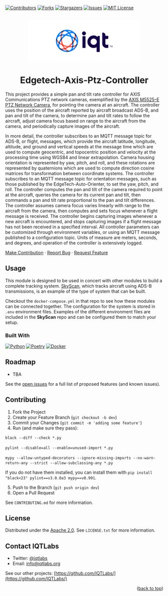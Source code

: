 <a name="readme-top"></a>

[contributors-shield]: https://img.shields.io/github/contributors/IQTLabs/edgetech-axis-ptz-controller.svg?style=for-the-badge
[contributors-url]: https://github.com/IQTLabs/edgetech-axis-ptz-controller/graphs/contributors
[forks-shield]: https://img.shields.io/github/forks/IQTLabs/edgetech-axis-ptz-controller.svg?style=for-the-badge
[forks-url]: https://github.com/IQTLabs/edgetech-axis-ptz-controller/network/members
[stars-shield]: https://img.shields.io/github/stars/IQTLabs/edgetech-axis-ptz-controller.svg?style=for-the-badge
[stars-url]: https://github.com/IQTLabs/edgetech-axis-ptz-controller/stargazers
[issues-shield]: https://img.shields.io/github/issues/IQTLabs/edgetech-axis-ptz-controller.svg?style=for-the-badge
[issues-url]: https://github.com/IQTLabs/edgetech-axis-ptz-controller/issues
[license-shield]: https://img.shields.io/github/license/IQTLabs/edgetech-axis-ptz-controller.svg?style=for-the-badge
[license-url]: https://github.com/IQTLabs/edgetech-axis-ptz-controller/blob/master/LICENSE.txt
[product-screenshot]: images/screenshot.png

[Python]: https://img.shields.io/badge/python-000000?style=for-the-badge&logo=python
[Python-url]: https://www.python.org
[Poetry]: https://img.shields.io/badge/poetry-20232A?style=for-the-badge&logo=poetry
[Poetry-url]: https://python-poetry.org
[Docker]: https://img.shields.io/badge/docker-35495E?style=for-the-badge&logo=docker
[Docker-url]: https://www.docker.com

[![Contributors][contributors-shield]][contributors-url]
[![Forks][forks-shield]][forks-url]
[![Stargazers][stars-shield]][stars-url]
[![Issues][issues-shield]][issues-url]
[![MIT License][license-shield]][license-url]

<br />
<div align="center">
  <a href="https://iqt.org">
    <img src="images/logo.png" alt="Logo" width="358" height="132">
  </a>
</div>

<h1 align="center">Edgetech-Axis-Ptz-Controller</h1>


This project provides a simple pan and tilt rate controller for AXIS
Communications PTZ network cameras, exemplified by the [AXIS
M5525–E PTZ Network Camera]("https://www.axis.com/dam/public/8d/ba/86/datasheet-axis-m5525%E2%80%93e-ptz-network-camera-en-US-294608.pdf"), for pointing the camera at an
aircraft. The controller uses the position of the aircraft
reported by aircraft broadcast ADS-B, and pan and tilt of the
camera, to determine pan and tilt rates to follow the aircraft,
adjust camera focus based on range to the aircraft from the
camera, and periodically capture images of the aircraft.

In more detail, the controller subscribes to an MQTT message topic
for ADS-B, or flight, messages, which provide the aircraft
latitude, longitude, altitude, and ground and vertical speeds at
the message time which are used to compute geocentric, and
topocentric position and velocity at the processing time using
WGS84 and linear extrapolation. Camera housing orientation is
represented by yaw, pitch, and roll, and these rotations are
represented by quaternions which are used to compute direction
cosine matrices for transformation between coordinate systems. The
controller subscribes to an MQTT message topic for orientation
messages, such as those published by the EdgeTech-Auto-Orienter,
to set the yaw, pitch, and roll. The controller computes the pan
and tilt of the camera required to point at the aircraft, queries
the camera for its current pan and tilt, then commands a pan and
tilt rate proportional to the pan and tilt differences. The
controller assumes camera focus varies linearly with range to the
aircraft from the camera, then computes and sets focus whenever a
flight message is received. The controller begins capturing images
whenever a new aircraft is encountered, and stops capturing images
if a flight message has not been received in a specified
interval. All controller parameters can be customized through
environment variables, or using an MQTT message published to a
configuration topic. Units of measure are meters, seconds, and
degrees, and operation of the controller is extensively logged.


<a href="https://github.com/IQTLabs/edgetech-axis-ptz-controller/pulls">Make Contribution</a>
·
<a href="https://github.com/IQTLabs/edgetech-axis-ptz-controller/issues">Report Bug</a>
·
<a href="https://github.com/IQTLabs/edgetech-axis-ptz-controller/issues">Request Feature</a>


## Usage

This module is designed to be used in concert with other modules to
build a complete tracking system. [SkyScan](https://github.com/IQTLabs/SkyScan), 
which tracks aircraft using ADS-B transmissions, is an example of the type of 
system that can be built.

 Checkout the `docker-compose.yml` in that repo to see how these modules
 can be connected together. The configuration for the system is stored in `.env` environment files. Examples of the different environment files
 are included in the **SkyScan** repo and can be configured them to match your setup.


### Built With

[![Python][Python]][Python-url]
[![Poetry][Poetry]][Poetry-url]
[![Docker][Docker]][Docker-url]


## Roadmap

- TBA

See the [open
issues](https://github.com/IQTLabs/edgetech-axis-ptz-controller/issues)
for a full list of proposed features (and known issues).

## Contributing

1. Fork the Project
2. Create your Feature Branch (`git checkout -b dev`)
3. Commit your Changes (`git commit -m 'adding some feature'`)
4. Run (and make sure they pass):

```
black --diff --check *.py

pylint --disable=all --enable=unused-import *.py

mypy --allow-untyped-decorators --ignore-missing-imports --no-warn-return-any --strict --allow-subclassing-any *.py
```

If you do not have them installed, you can install them with `pip
install "black<23" pylint==v3.0.0a3 mypy==v0.991`.

5. Push to the Branch (`git push origin dev`)
6. Open a Pull Request

See `CONTRIBUTING.md` for more information.

## License

Distributed under the [Apache
2.0](https://github.com/IQTLabs/edgetech-axis-ptz-controller/blob/main/LICENSE). See
`LICENSE.txt` for more information.

## Contact IQTLabs

  - Twitter: [@iqtlabs](https://twitter.com/iqtlabs)
  - Email: info@iqtlabs.org

See our other projects: [https://github.com/IQTLabs/](https://github.com/IQTLabs/)

<p align="right">(<a href="#readme-top">back to top</a>)</p>
